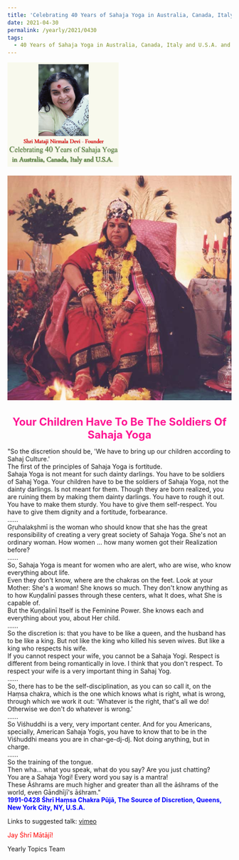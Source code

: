 ```yaml
---
title: 'Celebrating 40 Years of Sahaja Yoga in Australia, Canada, Italy and U.S.A. and its Culture, Post 18'
date: 2021-04-30
permalink: /yearly/2021/0430
tags:
  - 40 Years of Sahaja Yoga in Australia, Canada, Italy and U.S.A. and its Culture
---
```


<div style="text-align: left"><img src="/images/Celebrating40YearsSahajaYoga.png" width="250" /></div><br>

<div style="text-align: center"><img src="/images/image693.jpg" /></div>

<br>
<p style="color:DeepPink; text-align:center">
<font size="+2"><b>Your Children Have To Be The Soldiers Of Sahaja Yoga</b><br></font>
</p>

<p>
"So the discretion should be, 'We have to bring up our children according to Sahaj Culture.'<br>
The first of the principles of Sahaja Yoga is fortitude.<br>
Sahaja Yoga is not meant for such dainty darlings. You have to be soldiers of Sahaj Yoga. Your children have to be the soldiers of Sahaja Yoga, not the dainty darlings. Is not meant for them. Though they are born realized, you are ruining them by making them dainty darlings. You have to rough it out. You have to make them sturdy. You have to give them self-respect. You have to give them dignity and a fortitude, forbearance.<br>
......<br>
Gṛuhalakṣhmī is the woman who should know that she has the great responsibility of creating a very great society of Sahaja Yoga. She's not an ordinary woman. How women ... how many women got their Realization before?<br>
......<br>
So, Sahaja Yoga is meant for women who are alert, who are wise, who know everything about life.<br>
Even they don't know, where are the chakras on the feet. Look at your Mother: She's a woman! She knows so much. They don't know anything as to how Kuṇḍalinī passes through these centers, what It does, what She is capable of.<br>
But the Kuṇḍalinī Itself is the Feminine Power. She knows each and everything about you, about Her child.<br>
......<br>
So the discretion is: that you have to be like a queen, and the husband has to be like a king. But not like the king who killed his seven wives. But like a king who respects his wife.<br>
If you cannot respect your wife, you cannot be a Sahaja Yogi. Respect is different from being romantically in love. I think that you don't respect. To respect your wife is a very important thing in Sahaj Yog.<br>
......<br>
So, there has to be the self-disciplination, as you can so call it, on the Haṃsa chakra, which is the one which knows what is right, what is wrong, through which we work it out: 'Whatever is the right, that's all we do! Otherwise we don't do whatever is wrong.'<br>
......<br>
So Viśhuddhi is a very, very important center. And for you Americans, specially, American Sahaja Yogis, you have to know that to be in the Viśhuddhi means you are in char-ge-dj-dj. Not doing anything, but in charge.<br>
......<br>
So the training of the tongue.<br>
Then wha... what you speak, what do you say? Are you just chatting?<br>
You are a Sahaja Yogi! Every word you say is a mantra!<br>
These Āśhrams are much higher and greater than all the āśhrams of the world, even Gāndhījī's āśhram."<br>
<font color="blue"><b>1991-0428 Śhrī Haṃsa Chakra Pūjā, The Source of Discretion, Queens, New York City, NY, U.S.A.</b></font><br>
</p>

Links to suggested talk: <a href="https://vimeo.com/40629248"> vimeo</a><br>

<p style="color:red;">Jay Śhrī Mātājī!<br></p>

Yearly Topics Team